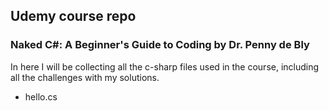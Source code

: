 ## Udemy course repo

### Naked C#: A Beginner's Guide to Coding by Dr. Penny de Bly

In here I will be collecting all the c-sharp files used in the course, including all the challenges with my solutions.

- hello.cs